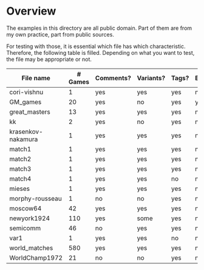 # Overview

The examples in this directory are all public domain. Part of them are from my own practice, part from public sources.

For testing with those, it is essential which file has which characteristic. Therefore, the following table is filled. Depending on what you want to test, the file may be appropriate or not.

| File name | # Games | Comments? | Variants? | Tags? | Errors? | Locale |
|-----------|---------|-----------|-----------|-------|---------|--------|
| cori-vishnu | 1     | yes       | yes       | yes   | no      | en     |
| GM_games    | 20    | yes       | no        | yes   | yes     | en     |
| great_masters | 13  | yes       | yes       | yes   | no      | en     |
| kk          | 2     | yes       | no        | yes   | no      | en     |
| krasenkov-nakamura | 1 | yes    | yes       | yes   | no      | en     |
| match1      | 1     | yes       | yes       | yes   | no      | de     |
| match2      | 1     | yes       | yes       | yes   | no      | de     |
| match3      | 1     | yes       | yes       | yes   | no      | de     | 
| match4      | 1     | yes       | yes       | no    | no      | de     |
| mieses      | 1     | yes       | yes       | yes   | no      | en     |
| morphy-rousseau | 1 | no        | no        | yes   | no      | -      |
| moscow64    | 42    | yes       | yes       | yes   | no      | en     |
| newyork1924 | 110   | yes       | some      | yes   | no      | en     |
| semicomm    | 46    | no        | yes       | yes   | no      | -      |
| var1        | 1     | yes       | yes       | no    | no      | de     |
| world_matches | 580 | yes       | yes       | yes   | no      | en     |
| WorldChamp1972 | 21 | no        | no        | yes   | no      | -      |